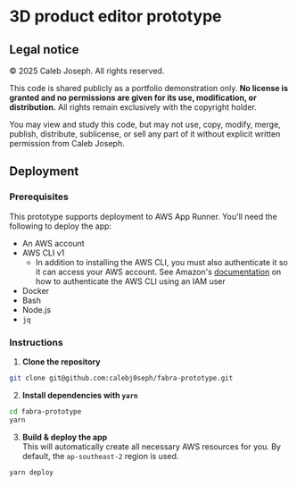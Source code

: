 # 3D product editor prototype

## Legal notice

© 2025 Caleb Joseph. All rights reserved.

This code is shared publicly as a portfolio demonstration only. **No license is
granted and no permissions are given for its use, modification, or
distribution.** All rights remain exclusively with the copyright holder.

You may view and study this code, but may not use, copy, modify, merge,
publish, distribute, sublicense, or sell any part of it without explicit
written permission from Caleb Joseph.

## Deployment

### Prerequisites

This prototype supports deployment to AWS App Runner. You'll need the following
to deploy the app:
 - An AWS account
 - AWS CLI v1
   - In addition to installing the AWS CLI, you must also authenticate it so it
     can access your AWS account. See Amazon's
     [documentation](https://docs.aws.amazon.com/cli/latest/userguide/cli-authentication-user.html)
     on how to authenticate the AWS CLI using an IAM user
 - Docker
 - Bash
 - Node.js
 - `jq`

### Instructions

1. **Clone the repository**
```sh
git clone git@github.com:calebj0seph/fabra-prototype.git
```

2. **Install dependencies with `yarn`**
```sh
cd fabra-prototype
yarn
```

3. **Build & deploy the app** \
   This will automatically create all necessary AWS resources for you. By
   default, the `ap-southeast-2` region is used.
```sh
yarn deploy
```
